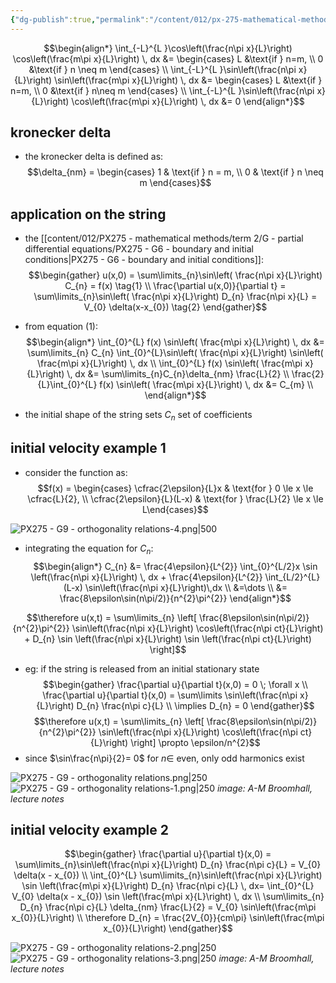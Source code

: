 ```yaml
---
{"dg-publish":true,"permalink":"/content/012/px-275-mathematical-methods/term-2/g-partial-differential-equations/px-275-g9-orthogonality-relations/","noteIcon":"1","created":"2025-01-23T10:38:25.675+00:00","updated":"2025-01-29T13:01:53.262+00:00"}
---
```


$$\begin{align*}
\int_{-L}^{L }\cos\left(\frac{n\pi x}{L}\right) \cos\left(\frac{m\pi x}{L}\right) \, dx &= \begin{cases} L &\text{if } n=m, \\ 0 &\text{if } n \neq m \end{cases} \\
\int_{-L}^{L }\sin\left(\frac{n\pi x}{L}\right) \sin\left(\frac{m\pi x}{L}\right) \, dx &= \begin{cases} L &\text{if } n=m, \\ 0 &\text{if } n\neq m \end{cases} \\
\int_{-L}^{L }\sin\left(\frac{n\pi x}{L}\right) \cos\left(\frac{m\pi x}{L}\right) \, dx &= 0
\end{align*}$$

## kronecker delta
- the kronecker delta is defined as:
$$\delta_{nm} = \begin{cases} 1 & \text{if } n = m, \\ 0 & \text{if } n \neq m \end{cases}$$

## application on the string
- the [[content/012/PX275 - mathematical methods/term 2/G - partial differential equations/PX275 - G6 - boundary and initial conditions\|PX275 - G6 - boundary and initial conditions]]:
$$\begin{gather}
	u(x,0) = \sum\limits_{n}\sin\left( \frac{n\pi x}{L}\right) C_{n} = f(x) \tag{1} \\
	\frac{\partial u(x,0)}{\partial t} = \sum\limits_{n}\sin\left( \frac{n\pi x}{L}\right) D_{n} \frac{n\pi x}{L} = V_{0} \delta(x-x_{0}) \tag{2}
\end{gather}$$

- from equation $(1):$
$$\begin{align*}
\int_{0}^{L} f(x) \sin\left( \frac{m\pi x}{L}\right) \, dx &= \sum\limits_{n} C_{n} \int_{0}^{L}\sin\left( \frac{n\pi x}{L}\right) \sin\left( \frac{m\pi x}{L}\right) \, dx \\
\int_{0}^{L} f(x) \sin\left( \frac{m\pi x}{L}\right) \, dx &= \sum\limits_{n}C_{n}\delta_{nm} \frac{L}{2}  \\
\frac{2}{L}\int_{0}^{L} f(x) \sin\left( \frac{m\pi x}{L}\right) \, dx  &= C_{m} \\
\end{align*}$$

- the initial shape of the string sets $C_{n}$ set of coefficients

## initial velocity example 1
- consider the function as:
$$f(x) = \begin{cases} \cfrac{2\epsilon}{L}x & \text{for } 0 \le x \le \cfrac{L}{2}, \\ \cfrac{2\epsilon}{L}(L-x) & \text{for } \frac{L}{2} \le x \le L\end{cases}$$

![PX275 - G9 - orthogonality relations-4.png|500](/img/user/pics/PX275%20-%20G9%20-%20orthogonality%20relations-4.png)

- integrating the equation for $C_n:$
$$\begin{align*}
C_{n} &= \frac{4\epsilon}{L^{2}} \int_{0}^{L/2}x \sin \left(\frac{n\pi x}{L}\right) \, dx + \frac{4\epsilon}{L^{2}} \int_{L/2}^{L} (L-x) \sin\left(\frac{n\pi x}{L}\right)\,dx \\
&=\dots \\
&= \frac{8\epsilon\sin(n\pi/2)}{n^{2}\pi^{2}}
\end{align*}$$

$$\therefore u(x,t) = \sum\limits_{n} \left[ \frac{8\epsilon\sin(n\pi/2)}{n^{2}\pi^{2}} 
\sin\left(\frac{n\pi x}{L}\right) \cos\left(\frac{n\pi ct}{L}\right)  + D_{n} \sin \left(\frac{n\pi x}{L}\right)  \sin \left(\frac{n\pi ct}{L}\right) \right]$$

- eg: if the string is released from an initial stationary state
$$\begin{gather}
\frac{\partial u}{\partial t}(x,0) = 0 \; \forall x \\
\frac{\partial u}{\partial t}(x,0) = \sum\limits \sin\left(\frac{n\pi x}{L}\right)  D_{n} \frac{n\pi c}{L} \\
\implies D_{n} = 0
\end{gather}$$
$$\therefore u(x,t) = \sum\limits_{n} \left[ \frac{8\epsilon\sin(n\pi/2)}{n^{2}\pi^{2}} 
\sin\left(\frac{n\pi x}{L}\right) \cos\left(\frac{n\pi ct}{L}\right) \right] \propto \epsilon/n^{2}$$
- since $\sin\frac{n\pi}{2}= 0$ for $n\in$ even, only odd harmonics exist

![PX275 - G9 - orthogonality relations.png|250](/img/user/pics/PX275%20-%20G9%20-%20orthogonality%20relations.png) ![PX275 - G9 - orthogonality relations-1.png|250](/img/user/pics/PX275%20-%20G9%20-%20orthogonality%20relations-1.png)
*image: A-M Broomhall, lecture notes*

## initial velocity example 2

$$\begin{gather}
\frac{\partial u}{\partial t}(x,0) = \sum\limits_{n}\sin\left(\frac{n\pi x}{L}\right) D_{n} \frac{n\pi c}{L} = V_{0} \delta(x - x_{0}) \\
\int_{0}^{L} \sum\limits_{n}\sin\left(\frac{n\pi x}{L}\right) \sin \left(\frac{m\pi x}{L}\right) D_{n} \frac{n\pi c}{L} \, dx=  \int_{0}^{L} V_{0} \delta(x - x_{0}) \sin \left(\frac{m\pi x}{L}\right) \, dx \\
\sum\limits_{n} D_{n}  \frac{n\pi c}{L} \delta_{nm} \frac{L}{2} = V_{0} \sin\left(\frac{m\pi x_{0}}{L}\right) \\
\therefore D_{n} = \frac{2V_{0}}{cm\pi}  \sin\left(\frac{m\pi x_{0}}{L}\right)
\end{gather}$$

![PX275 - G9 - orthogonality relations-2.png|250](/img/user/pics/PX275%20-%20G9%20-%20orthogonality%20relations-2.png) ![PX275 - G9 - orthogonality relations-3.png|250](/img/user/pics/PX275%20-%20G9%20-%20orthogonality%20relations-3.png) 
*image: A-M Broomhall, lecture notes*

